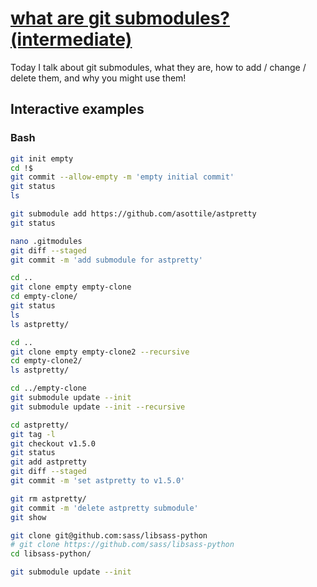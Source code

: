 # [what are git submodules? (intermediate)](https://youtu.be/RFcc-BQjCsE)

Today I talk about git submodules, what they are, how to add / change / delete them, and why you might use them!

## Interactive examples

### Bash

```bash
git init empty
cd !$
git commit --allow-empty -m 'empty initial commit'
git status
ls

git submodule add https://github.com/asottile/astpretty
git status

nano .gitmodules
git diff --staged
git commit -m 'add submodule for astpretty'

cd ..
git clone empty empty-clone
cd empty-clone/
git status
ls
ls astpretty/

cd ..
git clone empty empty-clone2 --recursive
cd empty-clone2/
ls astpretty/

cd ../empty-clone
git submodule update --init
git submodule update --init --recursive

cd astpretty/
git tag -l
git checkout v1.5.0
git status
git add astpretty
git diff --staged
git commit -m 'set astpretty to v1.5.0'

git rm astpretty/
git commit -m 'delete astpretty submodule'
git show

git clone git@github.com:sass/libsass-python
# git clone https://github.com/sass/libsass-python
cd libsass-python/

git submodule update --init
```
